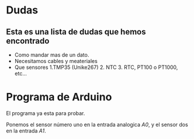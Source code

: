 # Dudas
## Esta es una lista de dudas que hemos encontrado
- Como mandar mas de un dato.
- Necesitamos cables y meateriales
- Que sensores
  1.TMP35 (Unike267)
  2. NTC
  3. RTC, PT100 o PT1000, etc...
# Programa de Arduino
El programa ya esta para probar.

Ponemos el sensor número uno en la entrada analogica *A0*, y el sensor dos en la entrada *A1*.
